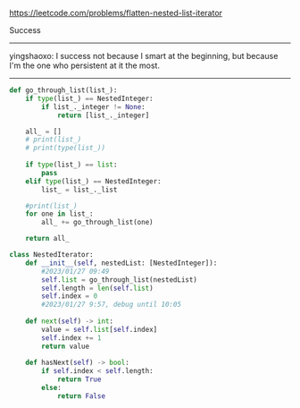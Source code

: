 https://leetcode.com/problems/flatten-nested-list-iterator



Success

___


yingshaoxo: I success not because I smart at the beginning, but because I'm the one who persistent at it the most.

___


```python
def go_through_list(list_):
    if type(list_) == NestedInteger:
        if list_._integer != None:
            return [list_._integer]

    all_ = []
    # print(list_)
    # print(type(list_))
    
    if type(list_) == list:
        pass
    elif type(list_) == NestedInteger:
        list_ = list_._list

    #print(list_)
    for one in list_:
        all_ += go_through_list(one)

    return all_

class NestedIterator:
    def __init__(self, nestedList: [NestedInteger]):
        #2023/01/27 09:49
        self.list = go_through_list(nestedList)
        self.length = len(self.list)
        self.index = 0
        #2023/01/27 9:57, debug until 10:05
    
    def next(self) -> int:
        value = self.list[self.index]
        self.index += 1
        return value
    
    def hasNext(self) -> bool:
        if self.index < self.length:
            return True
        else:
            return False
```
